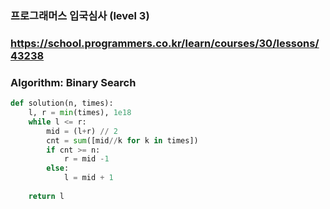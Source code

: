 ### 프로그래머스 입국심사 (level 3)

### https://school.programmers.co.kr/learn/courses/30/lessons/43238

### Algorithm: Binary Search

```python
def solution(n, times):
    l, r = min(times), 1e18
    while l <= r:
        mid = (l+r) // 2
        cnt = sum([mid//k for k in times])   
        if cnt >= n:
            r = mid -1
        else:
            l = mid + 1
    
    return l
```
